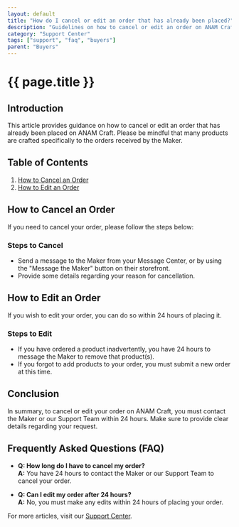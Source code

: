 ```yaml
---
layout: default
title: "How do I cancel or edit an order that has already been placed?"
description: "Guidelines on how to cancel or edit an order on ANAM Craft."
category: "Support Center"
tags: ["support", "faq", "buyers"]
parent: "Buyers"
---
```


# {{ page.title }}

## Introduction

This article provides guidance on how to cancel or edit an order that has already been placed on ANAM Craft. Please be mindful that many products are crafted specifically to the orders received by the Maker.

## Table of Contents
1. [How to Cancel an Order](#how-to-cancel-an-order)
2. [How to Edit an Order](#how-to-edit-an-order)

## How to Cancel an Order

If you need to cancel your order, please follow the steps below:

### Steps to Cancel

- Send a message to the Maker from your Message Center, or by using the "Message the Maker" button on their storefront.
- Provide some details regarding your reason for cancellation.

## How to Edit an Order

If you wish to edit your order, you can do so within 24 hours of placing it.

### Steps to Edit

- If you have ordered a product inadvertently, you have 24 hours to message the Maker to remove that product(s).
- If you forgot to add products to your order, you must submit a new order at this time.

## Conclusion

In summary, to cancel or edit your order on ANAM Craft, you must contact the Maker or our Support Team within 24 hours. Make sure to provide clear details regarding your request.

## Frequently Asked Questions (FAQ)

- **Q: How long do I have to cancel my order?**  
  **A:** You have 24 hours to contact the Maker or our Support Team to cancel your order.
  
- **Q: Can I edit my order after 24 hours?**  
  **A:** No, you must make any edits within 24 hours of placing your order.

For more articles, visit our [Support Center](https://support.anamcraft.com).